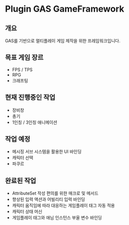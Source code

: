 # Plugin GAS GameFramework

## 개요

GAS를 기반으로 멀티플레이 게임 제작을 위한 프레임워크입니다.

## 목표 게임 장르

- FPS / TPS
- RPG
- 크래프팅

## 현재 진행중인 작업

- 장비창
- 총기
- 1인칭 / 3인칭 애니메이션

## 작업 예정

- 메시징 서브 시스템을 활용한 UI 바인딩
- 캐릭터 선택
- 파쿠르

## 완료된 작업

- AttributeSet 작성 편의를 위한 매크로 및 메서드
- 향상된 입력 액션과 어빌리티 입력 바인딩
- 캐릭터 움직임에 따라 대응하는 게임플레이 태그 자동 적용
- 캐릭터 상태 머신
- 게임플레이 태그와 애님 인스턴스 부울 변수 바인딩